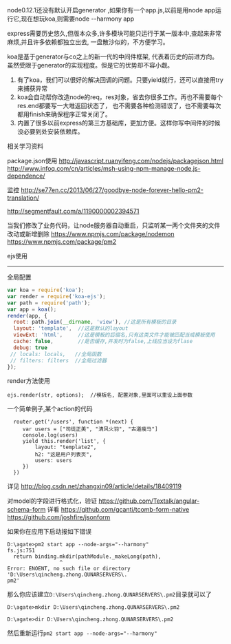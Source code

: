 

node0.12.1还没有默认开启generator ,如果你有一个app.js,以前是用node app运行它,现在想玩koa,则需要node --harmony app

express需要历史悠久,但版本众多,许多模块可能只运行于某一版本中,查起来非常麻烦,并且许多依赖都独立出去, 一盘散沙似的，不方便学习。


koa是基于generator与co之上的新一代的中间件框架, 代表着历史的前进方向。虽然受限于generator的实现程度。但是它的优势却不容小觑。

1. 有了koa，我们可以很好的解决回调的问题。只要yield就行，还可以直接用try来捕获异常
2. koa会自动帮你改造node的req，res对象，省去你很多工作。再也不需要每个res.end都要写一大堆返回状态了，
也不需要各种检测错误了，也不需要每次都用finish来确保程序正常关闭了。
3. 内置了很多以前express的第三方基础库，更加方便。这样你写中间件的时候没必要到处安装依赖库。

相关学习资料

package.json使用
http://javascript.ruanyifeng.com/nodejs/packagejson.html
http://www.infoq.com/cn/articles/msh-using-npm-manage-node.js-dependence/

监控
http://se77en.cc/2013/06/27/goodbye-node-forever-hello-pm2-translation/

http://segmentfault.com/a/1190000002394571

当我们修改了业务代码，让node服务器自动重启，只监听某一两个文件夹的文件改动或新增删除
https://www.npmjs.com/package/nodemon
https://www.npmjs.com/package/pm2


ejs使用
___________________________
全局配置

```javascript
var koa = require('koa');
var render = require('koa-ejs');
var path = require('path');
var app = koa();
render(app, {
  root: path.join(__dirname, 'view'), //这是所有模板的目录
  layout: 'template',  //这是默认的layout
  viewExt: 'html',     //这是模板的后缀名,只有这类文件才能被匹配当成模板使用
  cache: false,        //是否缓存,开发时为false,上线应当设为flase
  debug: true         
 // locals: locals,   //全局函数
 // filters: filters  //全局过滤器
});
```
render方法使用
```
ejs.render(str, options);  //模板名, 配置对象,里面可以重设上面参数
```
一个简单例子,某个action的代码
```
  router.get('/users', function *(next) {
     var users = ["司徒正美", "清风火羽", "古道瘦马"]
     console.log(users)
     yield this.render('list', {
         layout: "template2",
         h2: "这是用户列表页",
         users: users
     })
  })
```
详见 http://blog.csdn.net/zhangxin09/article/details/18409119



对model的字段进行格式化，验证
https://github.com/Textalk/angular-schema-form
详看 https://github.com/gcanti/tcomb-form-native https://github.com/joshfire/jsonform


如果你在应用下启动报如下错误
```
D:\agate>pm2 start app --node-args="--harmony"
fs.js:751
  return binding.mkdir(pathModule._makeLong(path),
                 ^
Error: ENOENT, no such file or directory 'D:\Users\qincheng.zhong.QUNARSERVERS\.
pm2'
```
那么你应该建立`D:\Users\qincheng.zhong.QUNARSERVERS\.pm2`目录就可以了
```
D:\agate>mkdir D:\Users\qincheng.zhong.QUNARSERVERS\.pm2

D:\agate>dir D:\Users\qincheng.zhong.QUNARSERVERS\.pm2
```

然后重新运行`pm2 start app --node-args="--harmony"`


